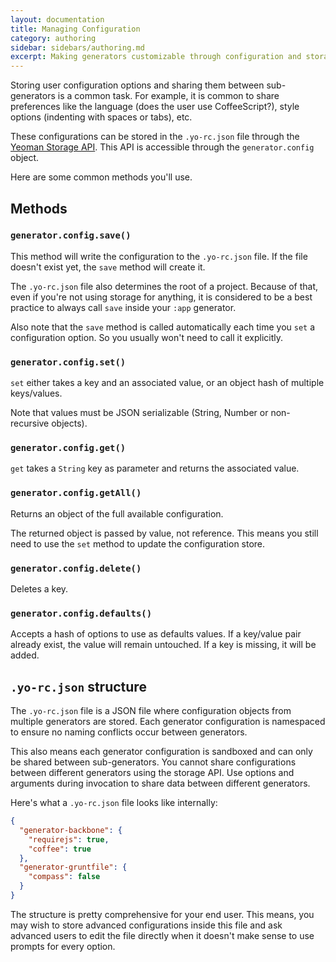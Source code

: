 ```yaml
---
layout: documentation
title: Managing Configuration
category: authoring
sidebar: sidebars/authoring.md
excerpt: Making generators customizable through configuration and storage
---
```


Storing user configuration options and sharing them between sub-generators is a common task. For example, it is common to share preferences like the language (does the user use CoffeeScript?), style options (indenting with spaces or tabs), etc.

These configurations can be stored in the `.yo-rc.json` file through the [Yeoman Storage API](http://yeoman.io/generator/Storage.html). This API is accessible through the `generator.config` object.

Here are some common methods you'll use.

## Methods

### `generator.config.save()`

This method will write the configuration to the `.yo-rc.json` file. If the file doesn't exist yet, the `save` method will create it.

The `.yo-rc.json` file also determines the root of a project. Because of that, even if you're not using storage for anything, it is considered to be a best practice to always call `save` inside your `:app` generator.

Also note that the `save` method is called automatically each time you `set` a configuration option. So you usually won't need to call it explicitly.

### `generator.config.set()`

`set` either takes a key and an associated value, or an object hash of multiple keys/values.

Note that values must be JSON serializable (String, Number or non-recursive objects).

### `generator.config.get()`

`get` takes a `String` key as parameter and returns the associated value.

### `generator.config.getAll()`

Returns an object of the full available configuration.

The returned object is passed by value, not reference. This means you still need to use the `set` method to update the configuration store.

### `generator.config.delete()`

Deletes a key.

### `generator.config.defaults()`

Accepts a hash of options to use as defaults values. If a key/value pair already exist, the value will remain untouched. If a key is missing, it will be added.

## `.yo-rc.json` structure

The `.yo-rc.json` file is a JSON file where configuration objects from multiple generators are stored. Each generator configuration is namespaced to ensure no naming conflicts occur between generators.

This also means each generator configuration is sandboxed and can only be shared between sub-generators. You cannot share configurations between different generators using the storage API. Use options and arguments during invocation to share data between different generators.

Here's what a `.yo-rc.json` file looks like internally:

```json
{
  "generator-backbone": {
    "requirejs": true,
    "coffee": true
  },
  "generator-gruntfile": {
    "compass": false
  }
}
```

The structure is pretty comprehensive for your end user. This means, you may wish to store advanced configurations inside this file and ask advanced users to edit the file directly when it doesn't make sense to use prompts for every option.
